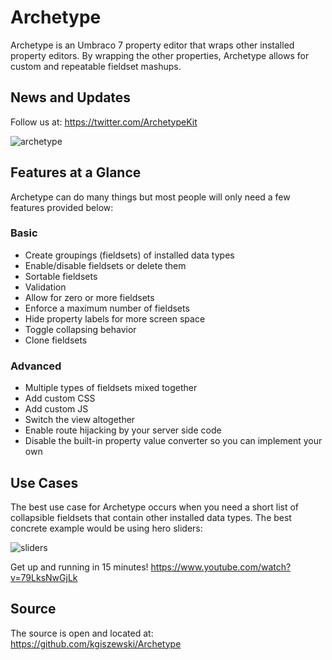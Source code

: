 # Archetype #

Archetype is an Umbraco 7 property editor that wraps other installed property editors. By wrapping the other properties, Archetype allows for custom and repeatable fieldset mashups.

## News and Updates ##
Follow us at: https://twitter.com/ArchetypeKit

![archetype](assets/archetype.png)

## Features at a Glance ##
Archetype can do many things but most people will only need a few features provided below:

### Basic ###
* Create groupings (fieldsets) of installed data types
* Enable/disable fieldsets or delete them
* Sortable fieldsets
* Validation
* Allow for zero or more fieldsets
* Enforce a maximum number of fieldsets
* Hide property labels for more screen space
* Toggle collapsing behavior
* Clone fieldsets

### Advanced ###
* Multiple types of fieldsets mixed together
* Add custom CSS
* Add custom JS
* Switch the view altogether
* Enable route hijacking by your server side code 
* Disable the built-in property value converter so you can implement your own

## Use Cases ##
The best use case for Archetype occurs when you need a short list of collapsible fieldsets that contain other installed data types.  The best concrete example would be using hero sliders:

![sliders](assets/sliders.png)

Get up and running in 15 minutes! https://www.youtube.com/watch?v=79LksNwGjLk

## Source ##
The source is open and located at: https://github.com/kgiszewski/Archetype
